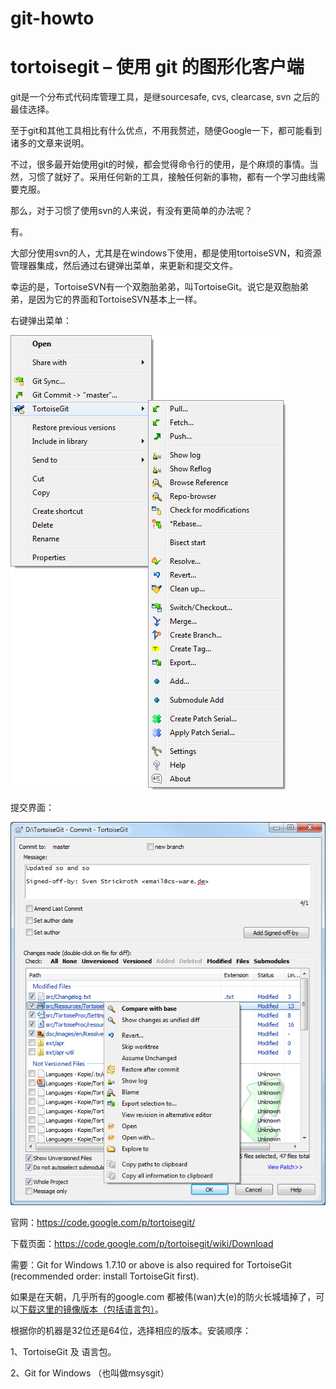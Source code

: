 git-howto
=========

# tortoisegit – 使用 git 的图形化客户端 #


git是一个分布式代码库管理工具，是继sourcesafe, cvs, clearcase, svn 之后的最佳选择。

至于git和其他工具相比有什么优点，不用我赘述，随便Google一下，都可能看到诸多的文章来说明。

不过，很多最开始使用git的时候，都会觉得命令行的使用，是个麻烦的事情。当然，习惯了就好了。采用任何新的工具，接触任何新的事物，都有一个学习曲线需要克服。

那么，对于习惯了使用svn的人来说，有没有更简单的办法呢？

有。

大部分使用svn的人，尤其是在windows下使用，都是使用tortoiseSVN，和资源管理器集成，然后通过右键弹出菜单，来更新和提交文件。

幸运的是，TortoiseSVN有一个双胞胎弟弟，叫TortoiseGit。说它是双胞胎弟弟，是因为它的界面和TortoiseSVN基本上一样。

右键弹出菜单：

![Git Menu](img/git-menu.png)

提交界面：

![Git Commit](img/git-commit.png)

官网：https://code.google.com/p/tortoisegit/

下载页面：https://code.google.com/p/tortoisegit/wiki/Download

需要：Git for Windows 1.7.10 or above is also required for TortoiseGit (recommended order: install TortoiseGit first).

如果是在天朝，几乎所有的google.com 都被伟(wan)大(e)的防火长城墙掉了，可以[下载这里的镜像版本（包括语言包）](windows/)。

根据你的机器是32位还是64位，选择相应的版本。安装顺序：

1、TortoiseGit 及 语言包。

2、Git for Windows （也叫做msysgit）

 




